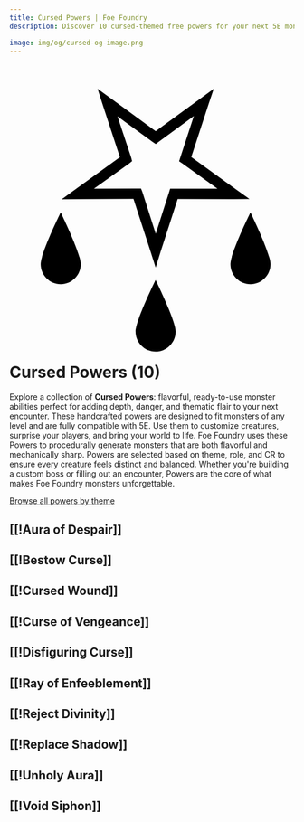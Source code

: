 ```yaml
---
title: Cursed Powers | Foe Foundry
description: Discover 10 cursed-themed free powers for your next 5E monster.

image: img/og/cursed-og-image.png
---
```


# <span class="inline-icon" aria-hidden="true"><svg xmlns="http://www.w3.org/2000/svg" viewBox="0 0 512 512"><path d="m366.938 19.688-23.563 17.375-80.75 58.812L181.72 36.78l-23.47-16.936 8.844 27.656 31.25 95.28-81.188 58.564-23.344 16.97 28.907-.25 100-.345 31 95.718 8.843 27.656 8.656-27.688 30.874-95.5 100.187.313 28.876-.22-23.47-16.938-81.155-58.687 31.064-94.813 9.344-27.874zm-35.782 49.25-24.375 74.437-2.124 6.656 5.656 3.845 63.344 45.563-78.312-.094-6.78.03-1.908 6.22-23.97 74.687-23.936-74.717-2.47-6.47-6.78.032-77.875.125 63.313-45.188 5.28-4.28-1.78-6.688L194 69.22l63.063 46.03 5.687 3.813 5.03-3.844 63.376-46.282zM92 242.063s-36 73.02-36 92.906C56 354.852 72.115 371 92 371s36.03-16.147 36.03-36.03c0-19.905-36.03-92.908-36.03-92.908zm340.906 0s-36.03 73.02-36.03 92.906c0 19.883 16.146 36.03 36.03 36.03 19.885 0 36-16.147 36-36.03 0-19.905-36-92.908-36-92.908zM262.47 363.342s-36.033 73.022-36.033 92.907c0 19.885 16.147 36.03 36.032 36.03 19.883 0 36-16.145 36-36.03 0-19.903-36-92.906-36-92.906z"/></svg></span> Cursed Powers (10)

Explore a collection of **Cursed Powers**: flavorful, ready-to-use monster abilities perfect for adding depth, danger, and thematic flair to your next encounter. These handcrafted powers are designed to fit monsters of any level and are fully compatible with 5E. Use them to customize creatures, surprise your players, and bring your world to life. Foe Foundry uses these Powers to procedurally generate monsters that are both flavorful and mechanically sharp. Powers are selected based on theme, role, and CR to ensure every creature feels distinct and balanced. Whether you're building a custom boss or filling out an encounter, Powers are the core of what makes Foe Foundry monsters unforgettable.  

  
[Browse all powers by theme](all.md)

[[!Aura of Despair]]
---

[[!Bestow Curse]]
---

[[!Cursed Wound]]
---

[[!Curse of Vengeance]]
---

[[!Disfiguring Curse]]
---

[[!Ray of Enfeeblement]]
---

[[!Reject Divinity]]
---

[[!Replace Shadow]]
---

[[!Unholy Aura]]
---

[[!Void Siphon]]
---
